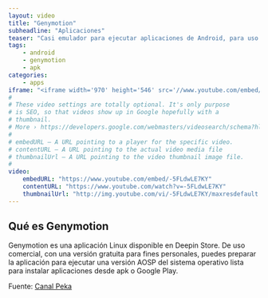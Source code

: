 ```yaml
---
layout: video
title: "Genymotion"
subheadline: "Aplicaciones"
teaser: "Casi emulador para ejecutar aplicaciones de Android, para uso personal."
tags:
    - android
    - genymotion
    - apk
categories:
    - apps
iframe: "<iframe width='970' height='546' src='//www.youtube.com/embed/-5FLdwLE7KY' frameborder='0' allowfullscreen></iframe>"
#
# These video settings are totally optional. It's only purpose
# is SEO, so that videos show up in Google hopefully with a 
# thumbnail.
# More › https://developers.google.com/webmasters/videosearch/schema?hl=en&rd=1
#
# embedURL – A URL pointing to a player for the specific video.
# contentURL – A URL pointing to the actual video media file
# thumbnailUrl – A URL pointing to the video thumbnail image file.
#
video:
    embedURL: "https://www.youtube.com/embed/-5FLdwLE7KY"
    contentURL: "https://www.youtube.com/watch?v=-5FLdwLE7KY"
    thumbnailUrl: "http://img.youtube.com/vi/-5FLdwLE7KY/maxresdefault.jpg"
---
```

<!--more-->

## Qué es Genymotion

Genymotion es una aplicación Linux disponible en Deepin Store. De uso comercial, con una versión gratuita para fines personales, puedes preparar la aplicación para ejecutar una versión AOSP del sistema operativo lista para instalar aplicaciones desde apk o Google Play.


Fuente: [Canal Peka](https://www.youtube.com/watch?v=4mn4NeYMc9o)
